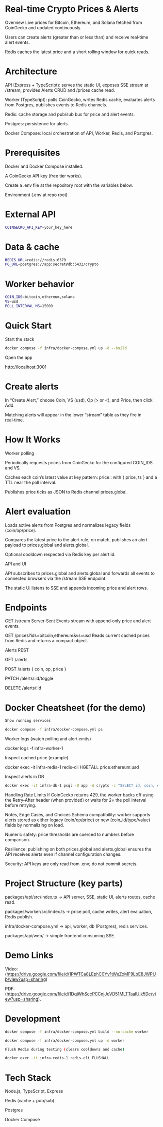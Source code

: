 # Real‑time Crypto Prices & Alerts
Overview
Live prices for Bitcoin, Ethereum, and Solana fetched from CoinGecko and updated continuously.

Users can create alerts (greater than or less than) and receive real‑time alert events.

Redis caches the latest price and a short rolling window for quick reads.

# Architecture
API (Express + TypeScript): serves the static UI, exposes SSE stream at /stream, provides Alerts CRUD and /prices cache read.

Worker (TypeScript): polls CoinGecko, writes Redis cache, evaluates alerts from Postgres, publishes events to Redis channels.

Redis: cache storage and pub/sub bus for price and alert events.

Postgres: persistence for alerts.

Docker Compose: local orchestration of API, Worker, Redis, and Postgres.

# Prerequisites
Docker and Docker Compose installed.

A CoinGecko API key (free tier works).

Create a .env file at the repository root with the variables below.

Environment (.env at repo root)

# External API
```bash
COINGECKO_API_KEY=your_key_here
```

# Data & cache
```bash
REDIS_URL=redis://redis:6379
PG_URL=postgres://app:secret@db:5432/crypto
```

# Worker behavior
```bash
COIN_IDS=bitcoin,ethereum,solana
VS=usd
POLL_INTERVAL_MS=15000
```

# Quick Start
Start the stack
```bash
docker compose -f infra/docker-compose.yml up -d --build
```
Open the app

http://localhost:3001

# Create alerts

In “Create Alert,” choose Coin, VS (usd), Op (> or <), and Price, then click Add.

Matching alerts will appear in the lower “stream” table as they fire in real‑time.

# How It Works
Worker polling

Periodically requests prices from CoinGecko for the configured COIN_IDS and VS.

Caches each coin’s latest value at key pattern: price:<coin>:<vs> with { price, ts } and a TTL near the poll interval.

Publishes price ticks as JSON to Redis channel prices.global.

# Alert evaluation

Loads active alerts from Postgres and normalizes legacy fields (coin/op/price).

Compares the latest price to the alert rule; on match, publishes an alert payload to prices.global and alerts.global.

Optional cooldown respected via Redis key per alert id.

API and UI

API subscribes to prices.global and alerts.global and forwards all events to connected browsers via the /stream SSE endpoint.

The static UI listens to SSE and appends incoming price and alert rows.

# Endpoints
GET /stream
Server‑Sent Events stream with append‑only price and alert events.

GET /prices?ids=bitcoin,ethereum&vs=usd
Reads current cached prices from Redis and returns a compact object.

Alerts REST

GET /alerts

POST /alerts { coin, op, price }

PATCH /alerts/:id/toggle

DELETE /alerts/:id

# Docker Cheatsheet (for the demo)
```bash
Show running services

docker compose -f infra/docker-compose.yml ps
```
Worker logs (watch polling and alert emits)

docker logs -f infra-worker-1

Inspect cached price (example)

docker exec -it infra-redis-1 redis-cli HGETALL price:ethereum:usd

Inspect alerts in DB
```bash
docker exec -it infra-db-1 psql -U app -d crypto -c "SELECT id, coin, op, price, active FROM alerts ORDER BY id DESC LIMIT 10;"
```
Handling Rate Limits
If CoinGecko returns 429, the worker backs off using the Retry‑After header (when provided) or waits for 2× the poll interval before retrying.

Notes, Edge Cases, and Choices
Schema compatibility: worker supports alerts stored as either legacy (coin/op/price) or new (coin_id/type/value) fields by normalizing on load.

Numeric safety: price thresholds are coerced to numbers before comparison.

Resilience: publishing on both prices.global and alerts.global ensures the API receives alerts even if channel configuration changes.

Security: API keys are only read from .env; do not commit secrets.

# Project Structure (key parts)
packages/api/src/index.ts → API server, SSE, static UI, alerts routes, cache read.

packages/worker/src/index.ts → price poll, cache writes, alert evaluation, Redis publish.

infra/docker-compose.yml → api, worker, db (Postgres), redis services.

packages/api/web/ → simple frontend consuming SSE.

# Demo Links
Video: (https://drive.google.com/file/d/1PWTCa8LEphC0Yv1tWeZxMF9LbE8JWPUb/view?usp=sharing)

PDF: (https://drive.google.com/file/d/1DqiWhSccPCCnjJoVD51MLTTaalUIk5Dc/view?usp=sharing).

# Development
```bash
docker compose -f infra/docker-compose.yml build --no-cache worker

docker compose -f infra/docker-compose.yml up -d worker

Flush Redis during testing (clears cooldowns and cache)

docker exec -it infra-redis-1 redis-cli FLUSHALL
```
# Tech Stack
Node.js, TypeScript, Express

Redis (cache + pub/sub)

Postgres

Docker Compose
